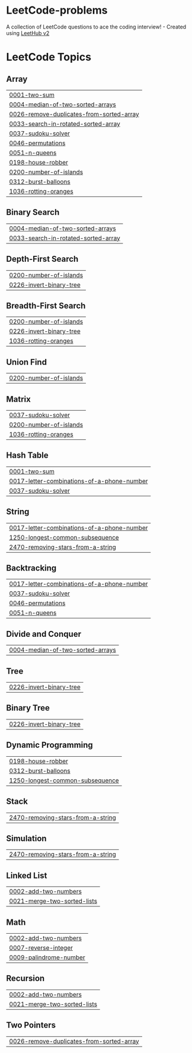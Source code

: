 # LeetCode-problems
A collection of LeetCode questions to ace the coding interview! - Created using [LeetHub v2](https://github.com/arunbhardwaj/LeetHub-2.0)

<!---LeetCode Topics Start-->
# LeetCode Topics
## Array
|  |
| ------- |
| [0001-two-sum](https://github.com/Saralesh/LeetCode-problems/tree/master/0001-two-sum) |
| [0004-median-of-two-sorted-arrays](https://github.com/Saralesh/LeetCode-problems/tree/master/0004-median-of-two-sorted-arrays) |
| [0026-remove-duplicates-from-sorted-array](https://github.com/Saralesh/LeetCode-problems/tree/master/0026-remove-duplicates-from-sorted-array) |
| [0033-search-in-rotated-sorted-array](https://github.com/Saralesh/LeetCode-problems/tree/master/0033-search-in-rotated-sorted-array) |
| [0037-sudoku-solver](https://github.com/Saralesh/LeetCode-problems/tree/master/0037-sudoku-solver) |
| [0046-permutations](https://github.com/Saralesh/LeetCode-problems/tree/master/0046-permutations) |
| [0051-n-queens](https://github.com/Saralesh/LeetCode-problems/tree/master/0051-n-queens) |
| [0198-house-robber](https://github.com/Saralesh/LeetCode-problems/tree/master/0198-house-robber) |
| [0200-number-of-islands](https://github.com/Saralesh/LeetCode-problems/tree/master/0200-number-of-islands) |
| [0312-burst-balloons](https://github.com/Saralesh/LeetCode-problems/tree/master/0312-burst-balloons) |
| [1036-rotting-oranges](https://github.com/Saralesh/LeetCode-problems/tree/master/1036-rotting-oranges) |
## Binary Search
|  |
| ------- |
| [0004-median-of-two-sorted-arrays](https://github.com/Saralesh/LeetCode-problems/tree/master/0004-median-of-two-sorted-arrays) |
| [0033-search-in-rotated-sorted-array](https://github.com/Saralesh/LeetCode-problems/tree/master/0033-search-in-rotated-sorted-array) |
## Depth-First Search
|  |
| ------- |
| [0200-number-of-islands](https://github.com/Saralesh/LeetCode-problems/tree/master/0200-number-of-islands) |
| [0226-invert-binary-tree](https://github.com/Saralesh/LeetCode-problems/tree/master/0226-invert-binary-tree) |
## Breadth-First Search
|  |
| ------- |
| [0200-number-of-islands](https://github.com/Saralesh/LeetCode-problems/tree/master/0200-number-of-islands) |
| [0226-invert-binary-tree](https://github.com/Saralesh/LeetCode-problems/tree/master/0226-invert-binary-tree) |
| [1036-rotting-oranges](https://github.com/Saralesh/LeetCode-problems/tree/master/1036-rotting-oranges) |
## Union Find
|  |
| ------- |
| [0200-number-of-islands](https://github.com/Saralesh/LeetCode-problems/tree/master/0200-number-of-islands) |
## Matrix
|  |
| ------- |
| [0037-sudoku-solver](https://github.com/Saralesh/LeetCode-problems/tree/master/0037-sudoku-solver) |
| [0200-number-of-islands](https://github.com/Saralesh/LeetCode-problems/tree/master/0200-number-of-islands) |
| [1036-rotting-oranges](https://github.com/Saralesh/LeetCode-problems/tree/master/1036-rotting-oranges) |
## Hash Table
|  |
| ------- |
| [0001-two-sum](https://github.com/Saralesh/LeetCode-problems/tree/master/0001-two-sum) |
| [0017-letter-combinations-of-a-phone-number](https://github.com/Saralesh/LeetCode-problems/tree/master/0017-letter-combinations-of-a-phone-number) |
| [0037-sudoku-solver](https://github.com/Saralesh/LeetCode-problems/tree/master/0037-sudoku-solver) |
## String
|  |
| ------- |
| [0017-letter-combinations-of-a-phone-number](https://github.com/Saralesh/LeetCode-problems/tree/master/0017-letter-combinations-of-a-phone-number) |
| [1250-longest-common-subsequence](https://github.com/Saralesh/LeetCode-problems/tree/master/1250-longest-common-subsequence) |
| [2470-removing-stars-from-a-string](https://github.com/Saralesh/LeetCode-problems/tree/master/2470-removing-stars-from-a-string) |
## Backtracking
|  |
| ------- |
| [0017-letter-combinations-of-a-phone-number](https://github.com/Saralesh/LeetCode-problems/tree/master/0017-letter-combinations-of-a-phone-number) |
| [0037-sudoku-solver](https://github.com/Saralesh/LeetCode-problems/tree/master/0037-sudoku-solver) |
| [0046-permutations](https://github.com/Saralesh/LeetCode-problems/tree/master/0046-permutations) |
| [0051-n-queens](https://github.com/Saralesh/LeetCode-problems/tree/master/0051-n-queens) |
## Divide and Conquer
|  |
| ------- |
| [0004-median-of-two-sorted-arrays](https://github.com/Saralesh/LeetCode-problems/tree/master/0004-median-of-two-sorted-arrays) |
## Tree
|  |
| ------- |
| [0226-invert-binary-tree](https://github.com/Saralesh/LeetCode-problems/tree/master/0226-invert-binary-tree) |
## Binary Tree
|  |
| ------- |
| [0226-invert-binary-tree](https://github.com/Saralesh/LeetCode-problems/tree/master/0226-invert-binary-tree) |
## Dynamic Programming
|  |
| ------- |
| [0198-house-robber](https://github.com/Saralesh/LeetCode-problems/tree/master/0198-house-robber) |
| [0312-burst-balloons](https://github.com/Saralesh/LeetCode-problems/tree/master/0312-burst-balloons) |
| [1250-longest-common-subsequence](https://github.com/Saralesh/LeetCode-problems/tree/master/1250-longest-common-subsequence) |
## Stack
|  |
| ------- |
| [2470-removing-stars-from-a-string](https://github.com/Saralesh/LeetCode-problems/tree/master/2470-removing-stars-from-a-string) |
## Simulation
|  |
| ------- |
| [2470-removing-stars-from-a-string](https://github.com/Saralesh/LeetCode-problems/tree/master/2470-removing-stars-from-a-string) |
## Linked List
|  |
| ------- |
| [0002-add-two-numbers](https://github.com/Saralesh/LeetCode-problems/tree/master/0002-add-two-numbers) |
| [0021-merge-two-sorted-lists](https://github.com/Saralesh/LeetCode-problems/tree/master/0021-merge-two-sorted-lists) |
## Math
|  |
| ------- |
| [0002-add-two-numbers](https://github.com/Saralesh/LeetCode-problems/tree/master/0002-add-two-numbers) |
| [0007-reverse-integer](https://github.com/Saralesh/LeetCode-problems/tree/master/0007-reverse-integer) |
| [0009-palindrome-number](https://github.com/Saralesh/LeetCode-problems/tree/master/0009-palindrome-number) |
## Recursion
|  |
| ------- |
| [0002-add-two-numbers](https://github.com/Saralesh/LeetCode-problems/tree/master/0002-add-two-numbers) |
| [0021-merge-two-sorted-lists](https://github.com/Saralesh/LeetCode-problems/tree/master/0021-merge-two-sorted-lists) |
## Two Pointers
|  |
| ------- |
| [0026-remove-duplicates-from-sorted-array](https://github.com/Saralesh/LeetCode-problems/tree/master/0026-remove-duplicates-from-sorted-array) |
<!---LeetCode Topics End-->